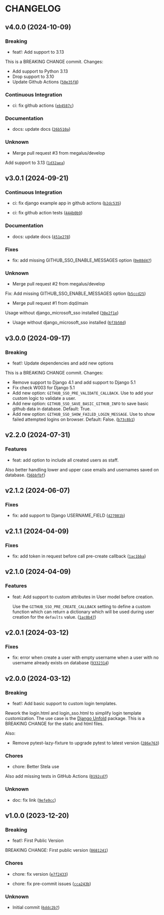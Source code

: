 # CHANGELOG


## v4.0.0 (2024-10-09)

### Breaking

* feat!: Add support to 3.13

This is a BREAKING CHANGE commit. Changes:

* Add support to Python 3.13
* Drop support to 3.10
* Update Github Actions ([`50e35f8`](https://github.com/megalus/django-github-sso/commit/50e35f84bcc884eae5f6a31e002b3c79e6d3ec13))

### Continuous Integration

* ci: fix github actions ([`eb4587c`](https://github.com/megalus/django-github-sso/commit/eb4587c7f491460281a28f89cf803886d433928a))

### Documentation

* docs: update docs ([`26b510a`](https://github.com/megalus/django-github-sso/commit/26b510aa2a6fd22132a9e14c0e507968736665f6))

### Unknown

* Merge pull request #3 from megalus/develop

Add support to 3.13 ([`1d32aea`](https://github.com/megalus/django-github-sso/commit/1d32aea409e23babdc7df9c7d5493ac12a78885a))


## v3.0.1 (2024-09-21)

### Continuous Integration

* ci: fix django example app in github actions ([`b2dc535`](https://github.com/megalus/django-github-sso/commit/b2dc53562580f041f9817678b708e6b7d7eb2ebf))

* ci: fix github action tests ([`444b0b9`](https://github.com/megalus/django-github-sso/commit/444b0b9fe5becc1cde867699153b9758b1d55425))

### Documentation

* docs: update docs ([`451e278`](https://github.com/megalus/django-github-sso/commit/451e2787f8307ece2dec26437f7bb3e45812ace9))

### Fixes

* fix: add missing GITHUB_SSO_ENABLE_MESSAGES option ([`0e88d47`](https://github.com/megalus/django-github-sso/commit/0e88d473eea8aa892bb627d88662a9e9b6b00c50))

### Unknown

* Merge pull request #2 from megalus/develop

Fix: Add missing GITHUB_SSO_ENABLE_MESSAGES option ([`b5ccd25`](https://github.com/megalus/django-github-sso/commit/b5ccd256cfea11c4f0c6e5d89d590b6dc3a33d6a))

* Merge pull request #1 from dqd/main

Usage without django_microsoft_sso installed ([`30e2f1e`](https://github.com/megalus/django-github-sso/commit/30e2f1e672d786a76f51072d1fc0c50cce157f07))

* Usage without django_microsoft_sso installed ([`6f3b50d`](https://github.com/megalus/django-github-sso/commit/6f3b50d71d26b16bcbb96192eae11cd40faa9262))


## v3.0.0 (2024-09-17)

### Breaking

* feat!: Update dependencies and add new options

This is a BREAKING CHANGE commit. Changes:

* Remove support to Django 4.1 and add support to Django 5.1
* Fix check W003 for Django 5.1
* Add new option: `GITHUB_SSO_PRE_VALIDATE_CALLBACK`. Use to add your custom logic to validate a user.
* Add new option: `GITHUB_SSO_SAVE_BASIC_GITHUB_INFO` to save basic github data in database. Default: True.
* Add new option: `GITHUB_SSO_SHOW_FAILED_LOGIN_MESSAGE`. Use to show failed attempted logins on browser. Default: False. ([`b73c8b1`](https://github.com/megalus/django-github-sso/commit/b73c8b17a41d41c753d255f94c1826a28de5bc5c))


## v2.2.0 (2024-07-31)

### Features

* feat: add option to include all created users as staff.

Also better handling lower and upper case emails and usernames saved on database. ([`56bbfbf`](https://github.com/megalus/django-github-sso/commit/56bbfbfa22b50647b698c3eb360f2eb45b20f571))


## v2.1.2 (2024-06-07)

### Fixes

* fix: add support to Django USERNAME_FIELD ([`427081b`](https://github.com/megalus/django-github-sso/commit/427081bcdc67c2d229bdcb88baaab5b8153631b4))


## v2.1.1 (2024-04-09)

### Fixes

* fix: add token in request before call pre-create callback ([`1ac1bba`](https://github.com/megalus/django-github-sso/commit/1ac1bbacbe0bb2b3b7120d0c148bbde229e0eadd))


## v2.1.0 (2024-04-09)

### Features

* feat: Add support to custom attributes in User model before creation.

    Use the `GITHUB_SSO_PRE_CREATE_CALLBACK` setting to define a custom function which can return a dictionary which will be used during user creation for the `defaults` value. ([`1ac0b47`](https://github.com/megalus/django-github-sso/commit/1ac0b47f0d457d2799cd4ad071ea871fea52fa65))


## v2.0.1 (2024-03-12)

### Fixes

* fix: error when create a user with empty username when a user with no username already exists on database ([`9332314`](https://github.com/megalus/django-github-sso/commit/933231467c468be3567c6c603a8f883840b83ba6))


## v2.0.0 (2024-03-12)

### Breaking

* feat!: Add basic support to custom login templates.

Rework the login.html and login_sso.html to simplify login template customization. The use case is the [Django Unfold](https://github.com/unfoldadmin/django-unfold) package. This is a BREAKING CHANGE for the static and html files.

Also:
* Remove pytest-lazy-fixture to upgrade pytest to latest version ([`286e763`](https://github.com/megalus/django-github-sso/commit/286e763a365c1ccf00eb5801d8f10cf495635ab5))

### Chores

* chore: Better Stela use

Also add missing tests in GitHub Actions ([`0192cd7`](https://github.com/megalus/django-github-sso/commit/0192cd73d346ae2e0b47e1243f18a886e07e949f))

### Unknown

* doc: fix link ([`9efe9cc`](https://github.com/megalus/django-github-sso/commit/9efe9cca74a0d0d97c264913e6e7cb408f9df1de))


## v1.0.0 (2023-12-20)

### Breaking

* feat!: First Public Version

BREAKING CHANGE: First public version ([`8681241`](https://github.com/megalus/django-github-sso/commit/8681241da113725d702ef3329e7990d1b5343372))

### Chores

* chore: fix version ([`e7f2433`](https://github.com/megalus/django-github-sso/commit/e7f243342d26f0e6cbe76c211091edabbcad50f1))

* chore: fix pre-commit issues ([`cca243b`](https://github.com/megalus/django-github-sso/commit/cca243b50c9bda41e21e94fc556be9c9708dcf24))

### Unknown

* Initial commit ([`6ddc2b7`](https://github.com/megalus/django-github-sso/commit/6ddc2b7fa1e6d293d654420e065c89d669adaa74))
